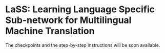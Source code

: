 # LaSS: Learning Language Specific Sub-network for Multilingual Machine Translation

The checkpoints and the step-by-step instructions will be soon available.
